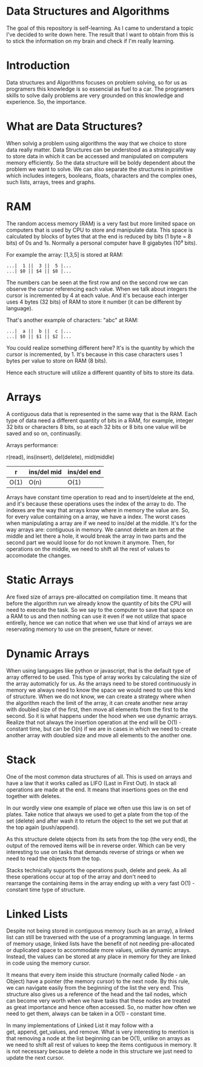 # Data Structures and Algorithms

The goal of this repository is self-learning. As I came to understand a topic I've decided to write down here.
The result that I want to obtain from this is to stick the information on my brain and check if I'm really learning.

# Introduction

Data structures and Algorithms focuses on problem solving, so for us as programers this knowledge is so essencial as fuel to a car.
The programers skills to solve daily problems are very grounded on this knowledge and experience. So, the importance.

# What are Data Structures?

When solvig a problem using algorithms the way that we choice to store data really matter. 
Data Structures can be understood as a strategically way to store data in which it can be accessed and manipulated on computers memory efficiently.
So the data structure will be boldy dependent about the problem we want to solve. 
We can also separate the structures in primitive which includes integers, booleans, floats, characters and the complex ones, such lists, arrays, trees and graphs.

# RAM

The random access memory (RAM) is a very fast but more limited space on computers that is used by CPU to store and manipulate data.
This space is calculated by blocks of bytes that at the end is reduced by bits (1 byte = 8 bits) of 0s and 1s. 
Normally a personal computer have 8 gigabytes (10⁹ bits).

For example the array: [1,3,5] is stored at RAM:

```
...|  1 ||  3 ||  5 |...
...| $0 || $4 || $8 |...
```

The numbers can be seen at the first row and on the second row we can observe the cursor referencing each value.
When we talk about integers the cursor is incremented by 4 at each value. And it's because each interger uses 4 bytes (32 bits) of RAM to store it number (it can be different by language).

That's another example of characters: "abc" at RAM:

```
...|  a ||  b ||  c |...
...| $0 || $1 || $2 |...
```

You could realize something different here? It's is the quantity by which the cursor is incremented, by 1.
It's because in this case characters uses 1 bytes per value to store on RAM (8 bits).

Hence each structure will utilize a different quantity of bits to store its data.

# Arrays
A contiguous data that is represented in the same way that is the RAM. Each type of data need a different quantity of bits in a RAM, for example, integer 32 bits or characters 8 bits, so at each 32 bits or 8 bits one value will be saved and so on, continuaslly.

Arrays performance:

r(read), ins(insert), del(delete), mid(middle)

|   r   | ins/del mid | ins/del end |
|  ---  | ----------- | ----------- |
|  O(1) | O(n)        | O(1)        |

Arrays have constant time operation to read and to insert/delete at the end, and it's because these operations uses the index of the array to do. The indexes are the way that arrays know where in memory the value are. So, for every value containing on a array, we have a index. The worst cases when manipulating a array are if we need to ins/del at the middle. It's for the way arrays are: contiguous in memory. We cannot delete an item at the middle and let there a hole, it would break the array in two parts and the second part we would loose for do not known it anymore. Then, for operations on the middle, we need to shift all the rest of values to accomodate the changes.

# Static Arrays
Are fixed size of arrays pre-allocatted on compilation time. It means that before the algorithm run we already know the quantity of bits the CPU will need to execute the task. So we say to the computer to save that space on a RAM to us and then nothing can use it even if we not utilize that space entirelly, hence we can notice that when we use that kind of arrays we are reservating memory to use on the present, future or never. 

# Dynamic Arrays
When using languages like python or javascript, that is the default type of array offerred to be used. This type of array works by calculating the size of the array automaticly for us. As the arrays need to be stored continuously in memory we always need to know the space we would need to use this kind of structure. When we do not know, we can create a strategy where when the algorithm reach the limit of the array, it can create another new array with doubled size of the first, then move all elements from the first to the second. So it is what happens under the hood when we use dynamic arrays.
Realize that not always the insertion operation at the end will be O(1) - constant time, but can be O(n) if we are in cases in which we need to create another array with doubled size and move all elements to the another one.

# Stack
One of the most common data structures of all. This is used on arrays and have a law that it works called as LIFO (Last in First Out). In stack all operations are made at the end. It means that insertions goes on the end together with deletes.

In our wordly view one example of place we often use this law is on set of plates. Take notice that always we used to get a plate from the top of the set (delete) and after wash it to return the object to the set we put that at the top again (push/append).

As this structure delete objects from its sets from the top (the very end), the output of the removed items will be in reverse order. Which can be very interesting to use on tasks that demands reverse of strings or when we need to read the objects from the top.

Stacks technically supports the operations push, delete and peek. As all these operations occur at top of the array and don't need to rearrange the containing items in the array ending up with a very fast O(1) - constant time type of structure.

# Linked Lists

Despite not being stored in contiguous memory (such as an array), a linked list can still be traversed with the use of a programming language. In terms of memory usage, linked lists have the benefit of not needing pre-allocated or duplicated space to accommodate more values, unlike dynamic arrays. Instead, the values can be stored at any place in memory for they are linked in code using the memory cursor.

It means that every item inside this structure (normally called Node - an Object) have a pointer (the memory cursor) to the next node. By this rule, we can navigate easily from the beginning of the list the very end. This structure also gives us a reference of the head and the tail nodes, which can become very worth when we have tasks that these nodes are treated as great importance and hence often accessed. So, no matter how often we need to get them, always can be taken in a O(1) - constant time.

In many implementations of Linked List it may follow with a get, append, get_values, and remove. What is very interesting to mention is that removing a node at the list beginning can be O(1), unlike on arrays as we need to shift all rest of values to keep the items contiguous in memory. It is not necessary because to delete a node in this structure we just need to update the next cursor.

